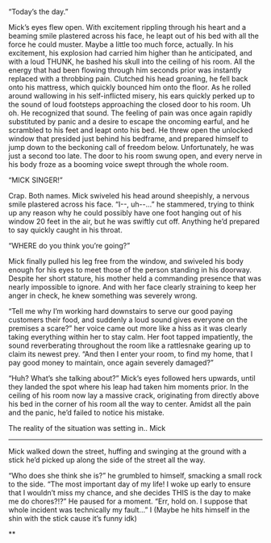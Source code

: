 “Today’s the day.”

Mick’s eyes flew open. With excitement rippling through his heart and a beaming smile plastered across his face, he leapt out of his bed with all the force he could muster. Maybe a little too much force, actually. In his excitement, his explosion had carried him higher than he anticipated, and with a loud THUNK, he bashed his skull into the ceiling of his room. All the energy that had been flowing through him seconds prior was instantly replaced with a throbbing pain. Clutched his head groaning, he fell back onto his mattress, which quickly bounced him onto the floor. As he rolled around wallowing in his self-inflicted misery, his ears quickly perked up to the sound of loud footsteps approaching the closed door to his room. Uh oh. He recognized that sound. The feeling of pain was once again rapidly substituted by panic and a desire to escape the oncoming earful, and he scrambled to his feet and leapt onto his bed. He threw open the unlocked window that presided just behind his bedframe, and prepared himself to jump down to the beckoning call of freedom below. Unfortunately, he was just a second too late. The door to his room swung open, and every nerve in his body froze as a booming voice swept through the whole room. 

“MICK SINGER!”

Crap. Both names. Mick swiveled his head around sheepishly, a nervous smile plastered across his face. “I--, uh--...” he stammered, trying to think up any reason why he could possibly have one foot hanging out of his window 20 feet in the air, but he was swiftly cut off. Anything he’d prepared to say quickly caught in his throat.

“WHERE do you think you’re going?”

Mick finally pulled his leg free from the window, and swiveled his body enough for his eyes to meet those of the person standing in his doorway. Despite her short stature, his mother held a commanding presence that was nearly impossible to ignore. And with her face clearly straining to keep her anger in check, he knew something was severely wrong.

“Tell me why I’m working hard downstairs to serve our good paying customers their food, and suddenly a loud sound gives everyone on the premises a scare?” her voice came out more like a hiss as it was clearly taking everything within her to stay calm. Her foot tapped impatiently, the sound reverberating throughout the room like a rattlesnake gearing up to claim its newest prey. “And then I enter your room, to find my home, that I pay good money to maintain, once again severely damaged?”

“Huh? What’s she talking about?” Mick’s eyes followed hers upwards, until they landed the spot where his leap had taken him moments prior. In the ceiling of his room now lay a massive crack, originating from directly above his bed in the corner of his room all the way to center. Amidst all the pain and the panic, he’d failed to notice his mistake.

  

The reality of the situation was setting in.. Mick 

  

* * *

  

Mick walked down the street, huffing and swinging at the ground with a stick he’d picked up along the side of the street all the way. 

  

“Who does she think she is?” he grumbled to himself, smacking a small rock to the side. “The most important day of my life! I woke up early to ensure that I wouldn’t miss my chance, and she decides THIS is the day to make me do chores?!?” He paused for a moment. “Err, hold on. I suppose that whole incident was technically my fault…” I (Maybe he hits himself in the shin with the stick cause it’s funny idk)

**